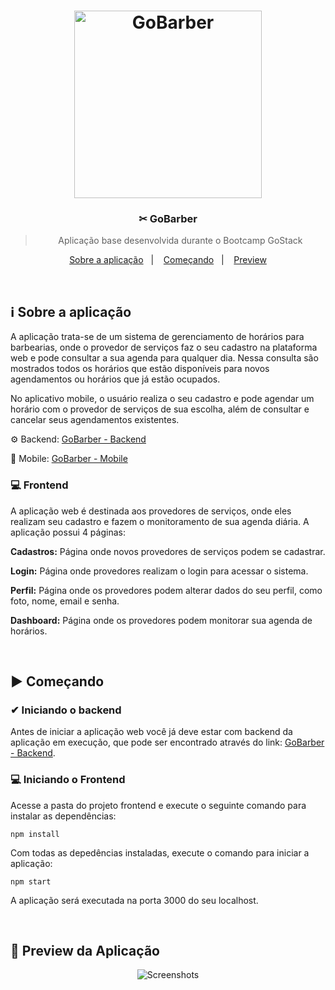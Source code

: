 <h1 align="center">
  <image src="https://github.com/lucasiori/gobarber-frontend/blob/master/.github/gobarber-frontend.png" alt="GoBarber" height="300" />
</h1>

<h3 align="center">✂ GoBarber</h3>

<blockquote align="center">Aplicação base desenvolvida durante o Bootcamp GoStack</blockquote>

<p align="center">
  <a href="#sobre-aplicacao">Sobre a aplicação</a>&nbsp;&nbsp;&nbsp;|&nbsp;&nbsp;&nbsp;
  <a href="#comecando">Começando</a>&nbsp;&nbsp;&nbsp;|&nbsp;&nbsp;&nbsp;
  <a href="#preview">Preview</a>
</p>

<br />

<h2 id="sobre-aplicacao">ℹ Sobre a aplicação</h2>
<p>A aplicação trata-se de um sistema de gerenciamento de horários para barbearias, onde o provedor de serviços faz o seu cadastro 
na plataforma web e pode consultar a sua agenda para qualquer dia. Nessa consulta são mostrados todos os horários que estão disponíveis
para novos agendamentos ou horários que já estão ocupados.</p>
<p>No aplicativo mobile, o usuário realiza o seu cadastro e pode agendar um horário com o provedor de serviços de sua escolha, além de consultar e cancelar seus agendamentos existentes.</p>
<p>⚙ Backend: <a href="https://github.com/lucasiori/gobarber-backend">GoBarber - Backend</a></p>
<p>📱 Mobile: <a href="https://github.com/lucasiori/gobarber-mobile">GoBarber - Mobile</a></p>
<p>
  <h3>💻 Frontend</h3>
  <p>A aplicação web é destinada aos provedores de serviços, onde eles realizam seu cadastro e fazem o monitoramento de sua agenda
  diária. A aplicação possui 4 páginas:</p>
  <p><strong>Cadastros:</strong> Página onde novos provedores de serviços podem se cadastrar.</p>
  <p><strong>Login:</strong> Página onde provedores realizam o login para acessar o sistema.</p>
  <p><strong>Perfil:</strong> Página onde os provedores podem alterar dados do seu perfil, como foto, nome, email e senha.</p>
  <p><strong>Dashboard:</strong> Página onde os provedores podem monitorar sua agenda de horários.</p>
</p>

<br /> 

<h2 id="comecando">▶ Começando</h2>

<h3>✔ Iniciando o backend</h3>
<p>Antes de iniciar a aplicação web você já deve estar com backend da aplicação em execução, que pode ser encontrado através do link: 
<a href="https://github.com/lucasiori/gobarber-backend">GoBarber - Backend</a>.</p>

<h3>💻 Iniciando o Frontend</h3>
<p>Acesse a pasta do projeto frontend e execute o seguinte comando para instalar as dependências:</p>
<p><code>npm install</code></p>
<p>Com todas as depedências instaladas, execute o comando para iniciar a aplicação:</p>
<p><code>npm start</code></p>
<p>A aplicação será executada na porta 3000 do seu localhost.</p>

<br />

<h2 id="preview">👀 Preview da Aplicação</h2>

<p align="center">
  <image src="https://github.com/lucasiori/gobarber-frontend/blob/master/.github/pages-screenshot.png" alt="Screenshots" />
</p>
